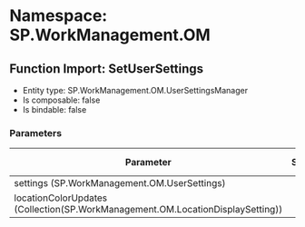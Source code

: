 # Namespace: SP.WorkManagement.OM

## Function Import: SetUserSettings

- Entity type: SP.WorkManagement.OM.UserSettingsManager
- Is composable: false
- Is bindable: false

### Parameters

Parameter | SPO | SP 2019 | SP 2016 | SP 2013
----------|:---:|:-------:|:-------:|:-------
settings (SP.WorkManagement.OM.UserSettings) | ❌ | ❌ | ❌ | ✅
locationColorUpdates (Collection(SP.WorkManagement.OM.LocationDisplaySetting)) | ❌ | ❌ | ❌ | ✅
